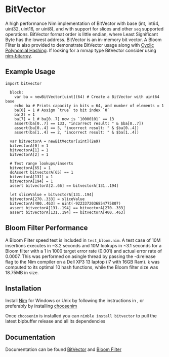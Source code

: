 # BitVector
A high performance Nim implementation of BitVector with base (int, int64, uint32, uint16, or uint8), and with support for slices and other `seq` supported operations. BitVector format order is little endian, where Least Significant Byte has the lowest address. BitVector is an in-memory bit vector. A Bloom Fliter is also provided to demonstrate BitVector usage along with <a class="external reference" href="https://github.com/MarcAzar/Cyclic-Polynomial-Hash">Cyclic Polynomial Hashing</a>. If looking for a mmap type BitVector consider using <a class="external reference" href="https://github.com/onecodex/nim-bitarray">nim-bitarray</a>.
## Example Usage                                                        
```
import bitvector
   
  block:
    var ba = newBitVector[uint](64) # Create a BitVector with uint64 base
    echo ba # Prints capacity in bits = 64, and number of elements = 1
    ba[0] = 1 # Assign `true` to bit index `0`
    ba[2] = 1
    ba[7] = 1 # ba[0..7] now is `10000101` == 13
    assert(ba[0..7] == 133, "incorrect result: " & $ba[0..7]) 
    assert(ba[0..4] == 5, "incorrect result: " & $ba[0..4])
    assert(ba[1..4] == 2, "incorrect result: " & $ba[1..4])
 
  var bitvectorA = newBitVector[uint](2e9)
  bitvectorA[0] = 1
  bitvectorA[1] = 1
  bitvectorA[2] = 1
  
  # Test range lookups/inserts
  bitvectorA[65] = 1
  doAssert bitvectorA[65] == 1
  bitvectorA[131] = 1
  bitvectorA[194] = 1
  assert bitvectorA[2..66] == bitvectorA[131..194]

  let sliceValue = bitvectorA[131..194]
  bitvectorA[270..333] = sliceValue
  bitvectorA[400..463] = uint(-9223372036854775807)
  assert bitvectorA[131..194] == bitvectorA[270..333]
  assert bitvectorA[131..194] == bitvectorA[400..463]
```
## Bloom Filter Performance
A Bloom Filter speed test is included in `test_bloom.nim`. A test case of 10M insertions executes in ~3.2 seconds and 10M lookups in ~3.1 seconds for a Bloom filter with a 1 in 1000 target error rate (0.001) and actual error rate of 0.0007. This was performed on asingle thread by passing the -d:release flag to the Nim compiler on a Dell XP3 13 laptop (i7 with 16GB Ram). `k` was computed to its optimal 10 hash functions, while the Bloom filter size was 18.75MB in size.

## Installation
Install <a class="external reference" href="https://nim-lang.org/install.html">Nim</a> for Windows or Unix by following the instructions in , or preferably by installing <a class="reference external" href="https://github.com/dom96/choosenim">choosenim</a>

Once ```choosenim``` is installed you can ```nimble install bitvector``` to pull the latest bipbuffer release and all its dependencies

## Documentation
Documentation can be found <a class="external reference" href="https://marcazar.github.io/BitVector/docs/bitvector.html">BitVector</a> and <a class="external reference" href="https://marcazar.github.io/BitVector/docs/bloom.html">Bloom Filter</a>
